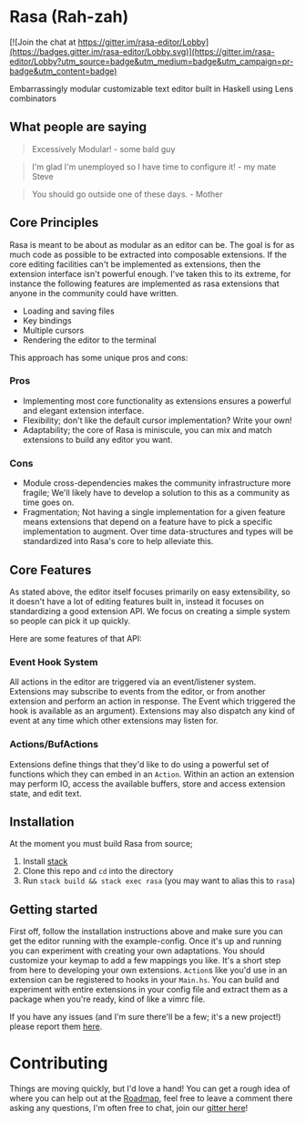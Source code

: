 Rasa (Rah-zah)
==============

[![Join the chat at https://gitter.im/rasa-editor/Lobby](https://badges.gitter.im/rasa-editor/Lobby.svg)](https://gitter.im/rasa-editor/Lobby?utm_source=badge&utm_medium=badge&utm_campaign=pr-badge&utm_content=badge)

Embarrassingly modular customizable text editor built in Haskell using Lens
combinators

What people are saying
----------------------

> Excessively Modular! - some bald guy

> I'm glad I'm unemployed so I have time to configure it! - my mate Steve

> You should go outside one of these days. - Mother

Core Principles
---------------

Rasa is meant to be about as modular as an editor can be. The goal is for as
much code as possible to be extracted into composable extensions. If the core
editing facilities can't be implemented as extensions, then the extension
interface isn't powerful enough. I've taken this to its extreme, for instance
the following features are implemented as rasa extensions that anyone in the
community could have written.

- Loading and saving files 
- Key bindings
- Multiple cursors
- Rendering the editor to the terminal

This approach has some unique pros and cons:

### Pros

-   Implementing most core functionality as extensions ensures a powerful and
    elegant extension interface.
-   Flexibility; don't like the default cursor implementation? Write your own!
-   Adaptability; the core of Rasa is miniscule, you can mix and match
    extensions to build any editor you want.


### Cons

-   Module cross-dependencies makes the community infrastructure more fragile;
    We'll likely have to develop a solution to this as a community as time
    goes on.
-   Fragmentation; Not having a single implementation for a given feature means
    extensions that depend on a feature have to pick a specific implementation
    to augment. Over time data-structures and types will be standardized into
    Rasa's core to help alleviate this.


Core Features
-------------

As stated above, the editor itself focuses primarily on easy extensibility, so it doesn't have a lot of editing
features built in, instead it focuses on standardizing a good extension API.
We focus on creating a simple system so people can pick it up quickly.

Here are some features of that API:

### Event Hook System

All actions in the editor are triggered via an event/listener system.
Extensions may subscribe to events from the editor, or from another extension
and perform an action in response. The Event which triggered the hook is
available as an argument). Extensions may also dispatch any kind of event at
any time which other extensions may listen for.

### Actions/BufActions

Extensions define things that they'd like to do using a powerful set of
functions which they can embed in an `Action`. Within an action an extension
may perform IO, access the available buffers, store and access extension state,
and edit text.

Installation
------------

At the moment you must build Rasa from source;

1. Install [stack](https://docs.haskellstack.org/en/stable/README/)
2. Clone this repo and `cd` into the directory
3. Run `stack build && stack exec rasa` (you may want to alias this to `rasa`)

Getting started
---------------

First off, follow the installation instructions above and make sure you can get
the editor running with the example-config. Once it's up and running you can
experiment with creating your own adaptations. You should customize your keymap
to add a few mappings you like. It's a short step from here to developing your
own extensions. `Action`s like you'd use in an extension can be registered to
hooks in your `Main.hs`. You can build and experiment with entire extensions in
your config file and extract them as a package when you're ready, kind of like
a vimrc file.

If you have any issues (and I'm sure there'll be a few; it's a new project!)
please report them [here](https://github.com/ChrisPenner/rasa/issues).

Contributing
============

Things are moving quickly, but I'd love a hand! You can get a rough idea of
where you can help out at the
[Roadmap](https://github.com/ChrisPenner/rasa/issues/2), feel free to leave a
comment there asking any questions, I'm often free to chat, join our [gitter
here](https://gitter.im/rasa-editor/Lobby)!
